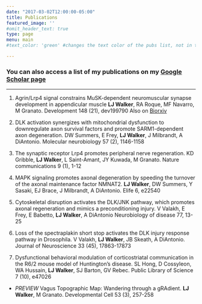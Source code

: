 ```yaml
---
date: "2017-03-02T12:00:00-05:00"
title: Publications
featured_image: ''
#omit_header_text: true
type: page
menu: main
#text_color: 'green' #changes the text color of the pubs list, not in the header

---
```

### You can also access a list of my publications on my [**Google Scholar page**](https://scholar.google.com/citations?user=ErUQxdIAAAAJ&hl=en&oi=ao)
---
1. Agrin/Lrp4 signal constrains MuSK-dependent neuromuscular synapse development in appendicular muscle
**LJ Walker**, RA Roque, MF Navarro, M Granato. Development 148 (21), dev199790
Also on [Biorxiv](https://www.biorxiv.org/content/10.1101/2021.05.07.443163v1.abstract)

2. DLK activation synergizes with mitochondrial dysfunction to downregulate axon survival factors and promote SARM1-dependent axon degeneration. DW Summers, E Frey, **LJ Walker**, J Milbrandt, A DiAntonio. Molecular neurobiology 57 (2), 1146-1158 

3. The synaptic receptor Lrp4 promotes peripheral nerve regeneration. KD Gribble, **LJ Walker**, L Saint-Amant, JY Kuwada, M Granato. Nature communications 9 (1), 1-12

4. MAPK signaling promotes axonal degeneration by speeding the turnover of the axonal maintenance factor NMNAT2. **LJ Walker**, DW Summers, Y Sasaki, EJ Brace, J Milbrandt, A DiAntonio. Elife 6, e22540

5. Cytoskeletal disruption activates the DLK/JNK pathway, which promotes axonal regeneration and mimics a preconditioning injury. V Valakh, E Frey, E Babetto, **LJ Walker**, A DiAntonio
Neurobiology of disease 77, 13-25

6. Loss of the spectraplakin short stop activates the DLK injury response pathway in Drosophila. V Valakh, **LJ Walker**, JB Skeath, A DiAntonio. Journal of Neuroscience 33 (45), 17863-17873

7. Dysfunctional behavioral modulation of corticostriatal communication in the R6/2 mouse model of Huntington’s disease. SL Hong, D Cossyleon, WA Hussain, **LJ Walker**, SJ Barton, GV Rebec. Public Library of Science 7 (10), e47026


* *PREVIEW* Vagus Topographic Map: Wandering through a gRAdient. **LJ Walker**, M Granato. Developmental Cell 53 (3), 257-258
